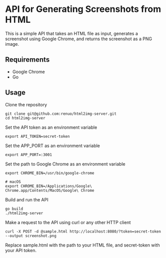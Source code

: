 # API for Generating Screenshots from HTML

This is a simple API that takes an HTML file as input, generates a screenshot using Google Chrome, and returns the screenshot as a PNG image.

## Requirements

- Google Chrome
- Go

## Usage

Clone the repository
```
git clone git@github.com:renuo/html2img-server.git
cd html2img-server
```

Set the API token as an environment variable
```
export API_TOKEN=secret-token
```

Set the APP_PORT as an environment variable
```
export APP_PORT=:3001
```

Set the path to Google Chrome as an environment variable
```
export CHROME_BIN=/usr/bin/google-chrome

# macOS
export CHROME_BIN=/Applications/Google\ Chrome.app/Contents/MacOS/Google\ Chrome
```

Build and run the API
```
go build
./html2img-server
```

Make a request to the API using curl or any other HTTP client
```
curl -X POST -d @sample.html http://localhost:8080/?token=secret-token --output screenshot.png 
```
Replace sample.html with the path to your HTML file, and secret-token with your API token.

